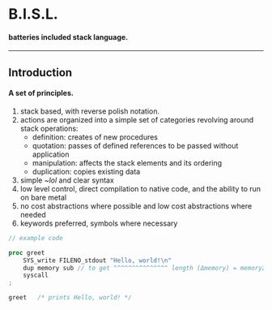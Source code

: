 # B.I.S.L.
#### batteries included stack language.

---

## Introduction
#### A set of principles.
1. stack based, with reverse polish notation.
2. actions are organized into a simple set of categories revolving around stack operations:
   - definition: creates of new procedures
   - quotation: passes of defined references to be passed without application
   - manipulation: affects the stack elements and its ordering
   - duplication: copies existing data
3. simple *~lol* and clear syntax
4. low level control, direct compilation to native code, and the ability to run on bare metal
5. no cost abstractions where possible and low cost abstractions where needed
6. keywords preferred, symbols where necessary


```rust
// example code

proc greet
    SYS_write FILENO_stdout "Hello, world!\n"
    dup memory sub // to get ^^^^^^^^^^^^^^^ length (Δmemory) = memory2 - memory1
    syscall
;

greet   /* prints Hello, world! */
```
